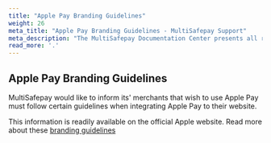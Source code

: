 ```yaml
---
title: "Apple Pay Branding Guidelines"
weight: 26
meta_title: "Apple Pay Branding Guidelines - MultiSafepay Support"
meta_description: "The MultiSafepay Documentation Center presents all relevant information about our Plugins and API. You can also find support pages for Payment Methods, Tools and General Questions as well as the contact details of our Support and Integration Teams."
read_more: '.'
---
```


## Apple Pay Branding Guidelines

MultiSafepay would like to inform its' merchants that wish to use Apple Pay must follow certain guidelines when integrating Apple Pay to their website.

This information is readily available on the official Apple website. Read more about these [branding guidelines](https://developer.apple.com/apple-pay/marketing/)